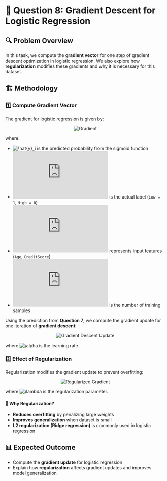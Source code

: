 # 📌 Question 8: Gradient Descent for Logistic Regression

## 🔍 Problem Overview
In this task, we compute the **gradient vector** for one step of gradient descent optimization in logistic regression. We also explore how **regularization** modifies these gradients and why it is necessary for this dataset.

## 🏗️ Methodology

### 1️⃣ Compute Gradient Vector
The gradient for logistic regression is given by:

<div align="center">
  <img src="https://latex.codecogs.com/svg.latex?%5Cnabla%20J(%5Ctheta)%20=%20%5Cfrac{1}{m}%20%5Csum_{i=1}^{m}%20(%5Chat{y}_i%20-%20y_i)%20x_i" alt="Gradient">
</div>

where:
- ![\hat{y}_i](https://latex.codecogs.com/svg.latex?\hat{y}_i) is the predicted probability from the sigmoid function
- ![y_i](https://latex.codecogs.com/svg.latex?y_i) is the actual label (`Low = 1`, `High = 0`)
- ![x_i](https://latex.codecogs.com/svg.latex?x_i) represents input features (`Age`, `CreditScore`)
- ![m](https://latex.codecogs.com/svg.latex?m) is the number of training samples

Using the prediction from **Question 7**, we compute the gradient update for one iteration of **gradient descent**:

<div align="center">
  <img src="https://latex.codecogs.com/svg.latex?\theta_j%20=%20\theta_j%20-%20\alpha%20\nabla%20J(\theta)" alt="Gradient Descent Update">
</div>

where ![\alpha](https://latex.codecogs.com/svg.latex?\alpha) is the learning rate.

### 2️⃣ Effect of Regularization
Regularization modifies the gradient update to prevent overfitting:

<div align="center">
  <img src="https://latex.codecogs.com/svg.latex?\nabla%20J_{reg}(\theta)%20=%20\frac{1}{m}%20\sum_{i=1}^{m}%20(\hat{y}_i%20-%20y_i)%20x_i%20+%20\lambda%20\theta" alt="Regularized Gradient">
</div>

where ![\lambda](https://latex.codecogs.com/svg.latex?\lambda) is the regularization parameter.

#### 🔹 Why Regularization?
- **Reduces overfitting** by penalizing large weights
- **Improves generalization** when dataset is small
- **L2 regularization (Ridge regression)** is commonly used in logistic regression

## 📊 Expected Outcome
- Compute the **gradient update** for logistic regression
- Explain how **regularization** affects gradient updates and improves model generalization
